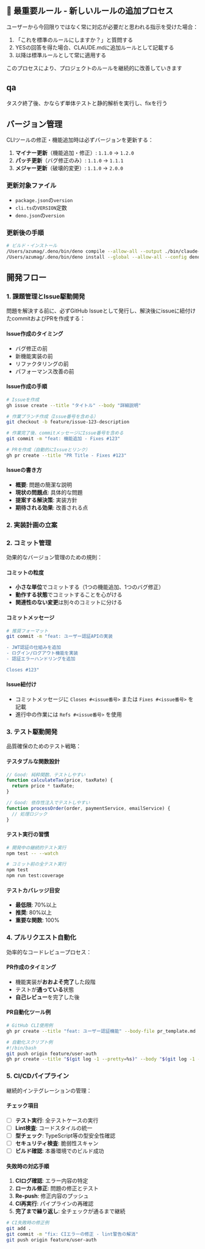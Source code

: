 ## 🔨 最重要ルール - 新しいルールの追加プロセス

ユーザーから今回限りではなく常に対応が必要だと思われる指示を受けた場合：

1. 「これを標準のルールにしますか？」と質問する
2. YESの回答を得た場合、CLAUDE.mdに追加ルールとして記載する
3. 以降は標準ルールとして常に適用する

このプロセスにより、プロジェクトのルールを継続的に改善していきます

## qa

タスク終了後、かならず単体テストと静的解析を実行し、fixを行う

## バージョン管理

CLIツールの修正・機能追加時は必ずバージョンを更新する：

1. **マイナー更新**（機能追加・修正）: `1.1.0` → `1.2.0`
2. **パッチ更新**（バグ修正のみ）: `1.1.0` → `1.1.1`
3. **メジャー更新**（破壊的変更）: `1.1.0` → `2.0.0`

### 更新対象ファイル

- `package.json`の`version`
- `cli.ts`の`VERSION`定数
- `deno.json`の`version`

### 更新後の手順

```bash
# ビルド・インストール
/Users/azumag/.deno/bin/deno compile --allow-all --output ./bin/claude-discord-bot cli.ts
/Users/azumag/.deno/bin/deno install --global --allow-all --config deno.json -f -n claude-discord-bot cli.ts
```

## 開発フロー

### 1. 課題管理とIssue駆動開発

問題を解決する前に、必ずGitHub Issueとして発行し、解決後にissueに紐付けたcommitおよびPRを作成する：

#### Issue作成のタイミング

- バグ修正の前
- 新機能実装の前
- リファクタリングの前
- パフォーマンス改善の前

#### Issue作成の手順

```bash
# Issueを作成
gh issue create --title "タイトル" --body "詳細説明"

# 作業ブランチ作成（Issue番号を含める）
git checkout -b feature/issue-123-description

# 作業完了後、commitメッセージにIssue番号を含める
git commit -m "feat: 機能追加 - Fixes #123"

# PRを作成（自動的にIssueとリンク）
gh pr create --title "PR Title - Fixes #123"
```

#### Issueの書き方

- **概要**: 問題の簡潔な説明
- **現状の問題点**: 具体的な問題
- **提案する解決策**: 実装方針
- **期待される効果**: 改善される点

### 2. 実装計画の立案

### 2. コミット管理

効果的なバージョン管理のための規則：

#### コミットの粒度

- **小さな単位**でコミットする（1つの機能追加、1つのバグ修正）
- **動作する状態**でコミットすることを心がける
- **関連性のない変更**は別々のコミットに分ける

#### コミットメッセージ

```bash
# 推奨フォーマット
git commit -m "feat: ユーザー認証APIの実装

- JWT認証の仕組みを追加
- ログイン/ログアウト機能を実装
- 認証エラーハンドリングを追加

Closes #123"
```

#### Issue紐付け

- コミットメッセージに `Closes #<issue番号>` または `Fixes #<issue番号>` を記載
- 進行中の作業には `Refs #<issue番号>` を使用

### 3. テスト駆動開発

品質確保のためのテスト戦略：

#### テスタブルな関数設計

```javascript
// Good: 純粋関数、テストしやすい
function calculateTax(price, taxRate) {
  return price * taxRate;
}

// Good: 依存性注入でテストしやすい
function processOrder(order, paymentService, emailService) {
  // 処理ロジック
}
```

#### テスト実行の習慣

```bash
# 開発中の継続的テスト実行
npm test -- --watch

# コミット前の全テスト実行
npm test
npm run test:coverage
```

#### テストカバレッジ目安

- **最低限**: 70%以上
- **推奨**: 80%以上
- **重要な関数**: 100%

### 4. プルリクエスト自動化

効率的なコードレビュープロセス：

#### PR作成のタイミング

- 機能実装が**おおよそ完了**した段階
- テストが**通っている**状態
- **自己レビュー**を完了した後

#### PR自動化ツール例

```bash
# GitHub CLI使用例
gh pr create --title "feat: ユーザー認証機能" --body-file pr_template.md

# 自動化スクリプト例
#!/bin/bash
git push origin feature/user-auth
gh pr create --title "$(git log -1 --pretty=%s)" --body "$(git log -1 --pretty=%b)"
```

### 5. CI/CDパイプライン

継続的インテグレーションの管理：

#### チェック項目

- [ ] **テスト実行**: 全テストケースの実行
- [ ] **Lint検査**: コードスタイルの統一
- [ ] **型チェック**: TypeScript等の型安全性確認
- [ ] **セキュリティ検査**: 脆弱性スキャン
- [ ] **ビルド確認**: 本番環境でのビルド成功

#### 失敗時の対応手順

1. **CIログ確認**: エラー内容の特定
2. **ローカル修正**: 問題の修正とテスト
3. **Re-push**: 修正内容のプッシュ
4. **CI再実行**: パイプラインの再確認
5. **完了まで繰り返し**: 全チェックが通るまで継続

```bash
# CI失敗時の修正例
git add .
git commit -m "fix: CIエラーの修正 - lint警告の解消"
git push origin feature/user-auth
```
